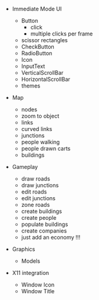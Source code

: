 - Immediate Mode UI
  - Button
    - click
    - multiple clicks per frame
  - scissor rectangles
  - CheckButton
  - RadioButton
  - Icon
  - InputText
  - VerticalScrollBar
  - HorizontalScrollBar
  - themes

- Map
  - nodes
  - zoom to object
  - links
  - curved links
  - junctions
  - people walking
  - people drawn carts
  - buildings

- Gameplay
  - draw roads
  - draw junctions
  - edit roads
  - edit junctions
  - zone roads
  - create buildings
  - create people
  - populate buildings
  - create companies
  - just add an economy !!!

- Graphics
  - Models

- X11 integration
  - Window Icon
  - Window Title
